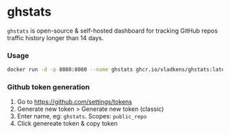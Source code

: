 # ghstats

`ghstats` is open-source & self-hosted dashboard for tracking GitHub repos traffic history longer than 14 days.

### Usage

```sh
docker run -d -p 8080:8080 --name ghstats ghcr.io/vladkens/ghstats:latest
```

### Github token generation

1. Go to https://github.com/settings/tokens
2. Generate new token > Generate new token (classic)
3. Enter name, eg: `ghstats`. Scopes: `public_repo`
4. Click genereate token & copy token
